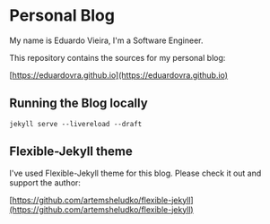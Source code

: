 # Personal Blog

My name is Eduardo Vieira, I'm a Software Engineer.

This repository contains the sources for my personal blog:

[https://eduardovra.github.io](https://eduardovra.github.io)

## Running the Blog locally

```
jekyll serve --livereload --draft
```

## Flexible-Jekyll theme

I've used Flexible-Jekyll theme for this blog. Please check it out and support the author:

[https://github.com/artemsheludko/flexible-jekyll](https://github.com/artemsheludko/flexible-jekyll)
